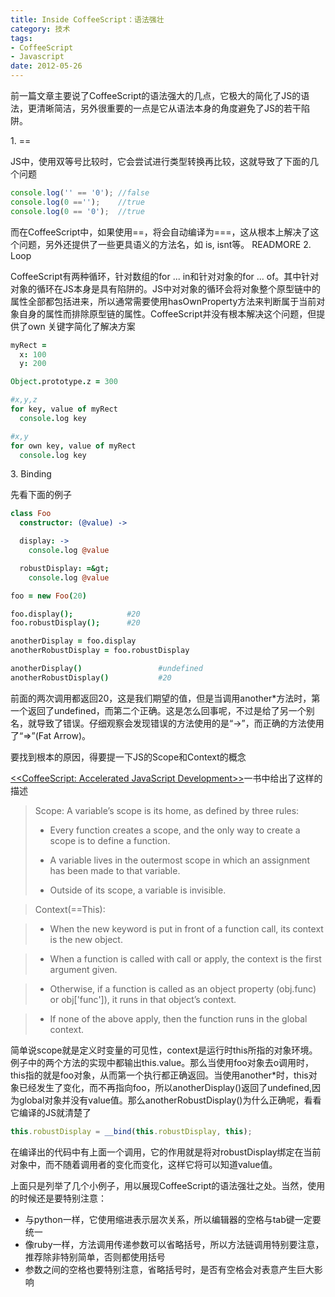 ```yaml
---
title: Inside CoffeeScript：语法强壮
category: 技术
tags:
- CoffeeScript
- Javascript
date: 2012-05-26
---
```

前一篇文章主要说了CoffeeScript的语法强大的几点，它极大的简化了JS的语法，更清晰简洁，另外很重要的一点是它从语法本身的角度避免了JS的若干陷阱。

1\. ==

JS中，使用双等号比较时，它会尝试进行类型转换再比较，这就导致了下面的几个问题

```js
console.log('' == '0'); //false
console.log(0 =='');    //true
console.log(0 == '0');  //true
```

而在CoffeeScript中，如果使用==，将会自动编译为===，这从根本上解决了这个问题，另外还提供了一些更具语义的方法名，如 is, isnt等。
READMORE
2\. Loop

CoffeeScript有两种循环，针对数组的for ... in和针对对象的for ... of。其中针对对象的循环在JS本身是具有陷阱的。JS中对对象的循环会将对象整个原型链中的属性全部都包括进来，所以通常需要使用hasOwnProperty方法来判断属于当前对象自身的属性而排除原型链的属性。CoffeeScript并没有根本解决这个问题，但提供了own 关键字简化了解决方案

```coffee
myRect =
  x: 100
  y: 200

Object.prototype.z = 300

#x,y,z
for key, value of myRect
  console.log key  

#x,y
for own key, value of myRect
  console.log key
```

3\. Binding

先看下面的例子

```coffee
class Foo
  constructor: (@value) ->

  display: ->
    console.log @value

  robustDisplay: =&gt;
    console.log @value

foo = new Foo(20)

foo.display();            #20
foo.robustDisplay();      #20

anotherDisplay = foo.display
anotherRobustDisplay = foo.robustDisplay

anotherDisplay()                 #undefined
anotherRobustDisplay()           #20
```

前面的两次调用都返回20，这是我们期望的值，但是当调用another*方法时，第一个返回了undefined，而第二个正确。这是怎么回事呢，不过是给了另一个别名，就导致了错误。仔细观察会发现错误的方法使用的是“->”，而正确的方法使用了“=>”(Fat Arrow)。

要找到根本的原因，得要提一下JS的Scope和Context的概念

[\<\<CoffeeScript: Accelerated JavaScript Development\>\>](http://book.douban.com/subject/6310125/)一书中给出了这样的描述
> Scope: A variable’s scope is its home, as defined by three rules:
>
> *  Every function creates a scope, and the only way to create a scope is to define a function.
>
> *  A variable lives in the outermost scope in which an assignment has been made to that variable.
>
> *  Outside of its scope, a variable is invisible.

> Context(==This):

> * When the new keyword is put in front of a function call, its context is the new object.

> * When a function is called with call or apply, the context is the first argument given.

> * Otherwise, if a function is called as an object property (obj.func) or obj['func']), it runs in that object’s context.

> * If none of the above apply, then the function runs in the global context.

简单说scope就是定义时变量的可见性，context是运行时this所指的对象环境。例子中的两个方法的实现中都输出this.value。那么当使用foo对象去o调用时，this指的就是foo对象，从而第一个执行都正确返回。当使用another*时，this对象已经发生了变化，而不再指向foo，所以anotherDisplay()返回了undefined,因为global对象并没有value值。那么anotherRobustDisplay()为什么正确呢，看看它编译的JS就清楚了

```js
this.robustDisplay = __bind(this.robustDisplay, this);
```
在编译出的代码中有上面一个调用，它的作用就是将对robustDisplay绑定在当前对象中，而不随着调用者的变化而变化，这样它将可以知道value值。

上面只是列举了几个小例子，用以展现CoffeeScript的语法强壮之处。当然，使用的时候还是要特别注意：
  
* 与python一样，它使用缩进表示层次关系，所以编辑器的空格与tab键一定要统一
* 像ruby一样，方法调用传递参数可以省略括号，所以方法链调用特别要注意，推荐除非特别简单，否则都使用括号
* 参数之间的空格也要特别注意，省略括号时，是否有空格会对表意产生巨大影响
